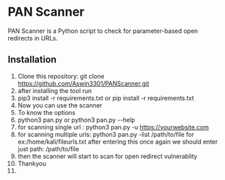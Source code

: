 # PAN Scanner

PAN Scanner is a Python script to check for parameter-based open redirects in URLs.

## Installation

1. Clone this repository: git clone https://github.com/Aswin3301/PANScanner.git
2. after installing the tool run
3. pip3 install -r requirements.txt or pip install -r requirements.txt
4. Now you can use the scanner
5. To know the options
6. python3 pan.py or python3 pan.py --help
7. for scanning single url : python3 pan.py -u https://yourwebsite.com
8. for scanning multiple urls: python3 pan.py -list /path/to/file for ex:/home/kali/fileurls.txt after entering this once again we should enter just path: /path/to/file
9. then the scanner will start to scan for open redirect vulnerablity
10. Thankyou
11. 
